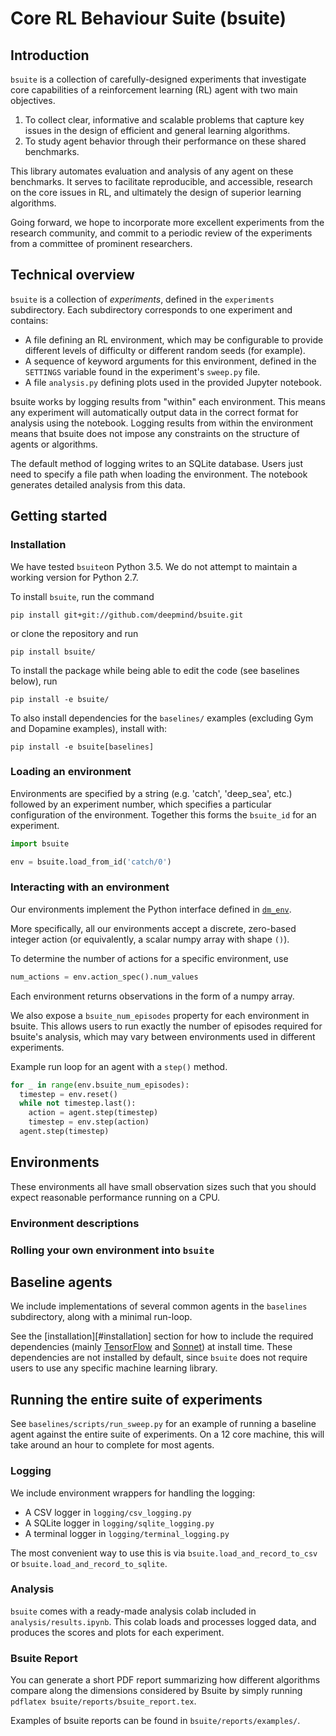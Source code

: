 # Core RL Behaviour Suite (bsuite)

## Introduction

`bsuite` is a collection of carefully-designed experiments that investigate core
capabilities of a reinforcement learning (RL) agent with two main objectives.

1.  To collect clear, informative and scalable problems that capture key issues
    in the design of efficient and general learning algorithms.
2.  To study agent behavior through their performance on these shared
    benchmarks.

This library automates evaluation and analysis of any agent on these benchmarks.
It serves to facilitate reproducible, and accessible, research on the core
issues in RL, and ultimately the design of superior learning algorithms.

Going forward, we hope to incorporate more excellent experiments from the
research community, and commit to a periodic review of the experiments from a
committee of prominent researchers.

## Technical overview

`bsuite` is a collection of _experiments_, defined in the `experiments`
subdirectory. Each subdirectory corresponds to one experiment and contains:

-   A file defining an RL environment, which may be configurable to provide
    different levels of difficulty or different random seeds (for example).
-   A sequence of keyword arguments for this environment, defined in the
    `SETTINGS` variable found in the experiment's `sweep.py` file.
-   A file `analysis.py` defining plots used in the provided Jupyter notebook.

bsuite works by logging results from "within" each environment. This means any
experiment will automatically output data in the correct format for analysis
using the notebook. Logging results from within the environment means that
bsuite does not impose any constraints on the structure of agents or algorithms.

The default method of logging writes to an SQLite database. Users just need to
specify a file path when loading the environment. The notebook generates
detailed analysis from this data.

## Getting started

### Installation

We have tested `bsuite`on Python 3.5. We do not attempt to maintain a working
version for Python 2.7.

To install `bsuite`, run the command

```
pip install git+git://github.com/deepmind/bsuite.git
```

or clone the repository and run

```
pip install bsuite/
```

To install the package while being able to edit the code (see baselines below),
run

```
pip install -e bsuite/
```

To also install dependencies for the `baselines/` examples (excluding Gym and
Dopamine examples), install with:

```
pip install -e bsuite[baselines]
```

### Loading an environment

Environments are specified by a string (e.g. 'catch', 'deep_sea', etc.) followed
by an experiment number, which specifies a particular configuration of the
environment. Together this forms the `bsuite_id` for an experiment.

```python
import bsuite

env = bsuite.load_from_id('catch/0')
```

### Interacting with an environment

Our environments implement the Python interface defined in
[`dm_env`](https://github.com/deepmind/dm_env).

More specifically, all our environments accept a discrete, zero-based integer
action (or equivalently, a scalar numpy array with shape `()`).

To determine the number of actions for a specific environment, use

```python
num_actions = env.action_spec().num_values
```

Each environment returns observations in the form of a numpy array.

We also expose a `bsuite_num_episodes` property for each environment in bsuite.
This allows users to run exactly the number of episodes required for bsuite's
analysis, which may vary between environments used in different experiments.

Example run loop for an agent with a `step()` method.

```python
for _ in range(env.bsuite_num_episodes):
  timestep = env.reset()
  while not timestep.last():
    action = agent.step(timestep)
    timestep = env.step(action)
  agent.step(timestep)
```

## Environments

These environments all have small observation sizes such that you should expect
reasonable performance running on a CPU.

### Environment descriptions

<!-- 'Ground truth' of environment descriptions here? -->

### Rolling your own environment into `bsuite`

<!-- Describe what API your environment needs to fulfil -->

## Baseline agents

We include implementations of several common agents in the `baselines`
subdirectory, along with a minimal run-loop.

See the [installation][#installation] section for how to include the required
dependencies (mainly [TensorFlow](http://tensorflow.org) and [Sonnet](https://github.com/deepmind/sonnet)) at install time. These dependencies are
not installed by default, since `bsuite` does not require users to use any
specific machine learning library.

## Running the entire suite of experiments

See `baselines/scripts/run_sweep.py` for an example of running a baseline agent
against the entire suite of experiments. On a 12 core machine, this will take
around an hour to complete for most agents.

### Logging

We include environment wrappers for handling the logging:

*   A CSV logger in `logging/csv_logging.py`
*   A SQLite logger in `logging/sqlite_logging.py`
*   A terminal logger in `logging/terminal_logging.py`

The most convenient way to use this is via `bsuite.load_and_record_to_csv` or
`bsuite.load_and_record_to_sqlite`.

### Analysis

`bsuite` comes with a ready-made analysis colab included in
`analysis/results.ipynb`. This colab loads and processes logged data, and
produces the scores and plots for each experiment.

### Bsuite Report

You can generate a short PDF report summarizing how different algorithms compare
along the dimensions considered by Bsuite by simply running `pdflatex
bsuite/reports/bsuite_report.tex`.

Examples of bsuite reports can be found in `bsuite/reports/examples/`.
